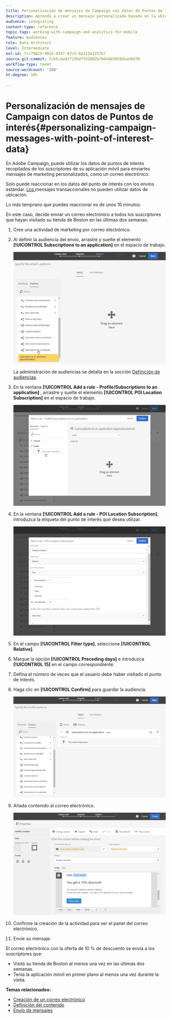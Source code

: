 ```yaml
---
title: Personalización de mensajes de Campaign con datos de Puntos de interés
description: Aprenda a crear un mensaje personalizado basado en la ubicación de los suscriptores con la integración de datos del punto de interés .
audience: integrating
content-type: reference
topic-tags: working-with-campaign-and-analytics-for-mobile
feature: Audiences
role: Data Architect
level: Intermediate
exl-id: fcc79829-902d-4547-87c5-8a213e1257b7
source-git-commit: fcb5c4a92f23bdffd1082b7b044b5859dead9d70
workflow-type: tm+mt
source-wordcount: '260'
ht-degree: 10%

---
```


# Personalización de mensajes de Campaign con datos de Puntos de interés{#personalizing-campaign-messages-with-point-of-interest-data}

En Adobe Campaign, puede utilizar los datos de puntos de interés recopilados de los suscriptores de su aplicación móvil para enviarles mensajes de marketing personalizados, como un correo electrónico.

Solo puede reaccionar en los datos del punto de interés con los envíos estándar. [Los ](../../channels/using/getting-started-with-transactional-msg.md) mensajes transaccionales no pueden utilizar datos de ubicación.

Lo más temprano que puedes reaccionar es de unos 10 minutos.

En este caso, decide enviar un correo electrónico a todos los suscriptores que hayan visitado su tienda de Boston en las últimas dos semanas.

1. Cree una actividad de marketing por correo electrónico.
1. Al definir la audiencia del envío, arrastre y suelte el elemento **[!UICONTROL Subscriptions to an application]** en el espacio de trabajo.

   ![](assets/poi_subscriptions_app.png)

   La administración de audiencias se detalla en la sección [Definición de audiencias](../../audiences/using/creating-audiences.md).

1. En la ventana **[!UICONTROL Add a rule - Profile/Subscriptions to an application]** , arrastre y suelte el elemento **[!UICONTROL POI Location Subscription]** en el espacio de trabajo.

   ![](assets/poi_add_rule_profile_subscription.png)

1. En la ventana **[!UICONTROL Add a rule - POI Location Subscription]**, introduzca la etiqueta del punto de interés que desea utilizar.

   ![](assets/poi_location_subscription.png)

1. En el campo **[!UICONTROL Filter type]**, seleccione **[!UICONTROL Relative]**.
1. Marque la opción **[!UICONTROL Preceding days]** e introduzca **[!UICONTROL 15]** en el campo correspondiente.
1. Defina el número de veces que el usuario debe haber visitado el punto de interés.
1. Haga clic en **[!UICONTROL Confirm]** para guardar la audiencia.

   ![](assets/poi_subscriptions_app_audience_defined.png)

1. Añada contenido al correo electrónico.

   ![](assets/poi_email_content.png)

1. Confirme la creación de la actividad para ver el panel del correo electrónico.
1. Envíe su mensaje.

El correo electrónico con la oferta de 10 % de descuento se envía a los suscriptores que:

* Visitó su tienda de Boston al menos una vez en las últimas dos semanas.
* Tenía la aplicación móvil en primer plano al menos una vez durante la visita.

**Temas relacionados:**

* [Creación de un correo electrónico](../../channels/using/creating-an-email.md)
* [Definición del contenido](../../designing/using/personalization.md#example-email-personalization)
* [Envío de mensajes](../../sending/using/confirming-the-send.md)
